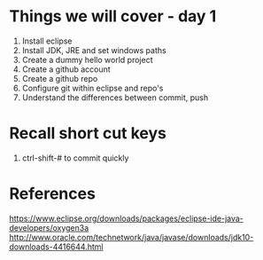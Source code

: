# Things we will cover - day 1
1. Install eclipse
2. Install JDK, JRE and set windows paths
3. Create a dummy hello world project  
4. Create a github account
5. Create a github repo
6. Configure git within eclipse and repo's
7. Understand the differences between commit, push

# Recall short cut keys
1. ctrl-shift-# to commit quickly

# References
https://www.eclipse.org/downloads/packages/eclipse-ide-java-developers/oxygen3a
http://www.oracle.com/technetwork/java/javase/downloads/jdk10-downloads-4416644.html

